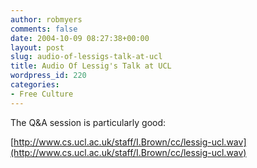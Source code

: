 ```yaml
---
author: robmyers
comments: false
date: 2004-10-09 08:27:38+00:00
layout: post
slug: audio-of-lessigs-talk-at-ucl
title: Audio Of Lessig's Talk at UCL
wordpress_id: 220
categories:
- Free Culture
---
```


The Q&A session is particularly good:  
  
[http://www.cs.ucl.ac.uk/staff/I.Brown/cc/lessig-ucl.wav](http://www.cs.ucl.ac.uk/staff/I.Brown/cc/lessig-ucl.wav)

  


